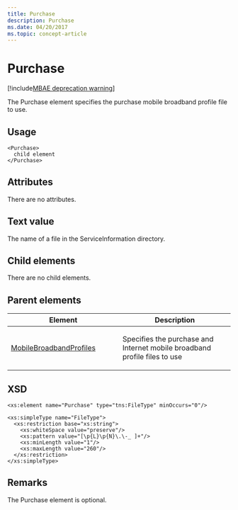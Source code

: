 ```yaml
---
title: Purchase
description: Purchase
ms.date: 04/20/2017
ms.topic: concept-article
---
```


# Purchase

[!include[MBAE deprecation warning](../includes/mbae-deprecation-warning.md)]

The Purchase element specifies the purchase mobile broadband profile file to use.

## Usage


``` syntax
<Purchase>
  child element
</Purchase>
```

## Attributes


There are no attributes.

## Text value


The name of a file in the ServiceInformation directory.

## Child elements


There are no child elements.

## Parent elements


<table>
<colgroup>
<col width="50%" />
<col width="50%" />
</colgroup>
<thead>
<tr class="header">
<th>Element</th>
<th>Description</th>
</tr>
</thead>
<tbody>
<tr class="odd">
<td><p><a href="mobilebroadbandprofiles.md" data-raw-source="[MobileBroadbandProfiles](mobilebroadbandprofiles.md)">MobileBroadbandProfiles</a></p></td>
<td><p>Specifies the purchase and Internet mobile broadband profile files to use</p></td>
</tr>
</tbody>
</table>

 

## XSD


``` syntax
<xs:element name="Purchase" type="tns:FileType" minOccurs="0"/>

<xs:simpleType name="FileType">
  <xs:restriction base="xs:string">
    <xs:whiteSpace value="preserve"/>
    <xs:pattern value="[\p{L}\p{N}\.\-_ ]+"/>
    <xs:minLength value="1"/>
    <xs:maxLength value="260"/>
  </xs:restriction>
</xs:simpleType>
```

## Remarks


The Purchase element is optional.

 

 





